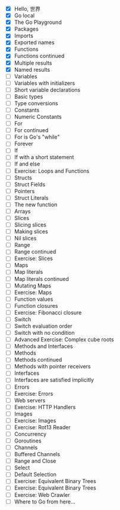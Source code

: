 - [x] Hello, 世界
- [x] Go local
- [x] The Go Playground
- [x] Packages
- [x] Imports
- [x] Exported names
- [x] Functions
- [x] Functions continued
- [x] Multiple results
- [x] Named results
- [ ] Variables
- [ ] Variables with initializers
- [ ] Short variable declarations
- [ ] Basic types
- [ ] Type conversions
- [ ] Constants
- [ ] Numeric Constants
- [ ] For
- [ ] For continued
- [ ] For is Go's "while"
- [ ] Forever
- [ ] If
- [ ] If with a short statement
- [ ] If and else
- [ ] Exercise: Loops and Functions
- [ ] Structs
- [ ] Struct Fields
- [ ] Pointers
- [ ] Struct Literals
- [ ] The new function
- [ ] Arrays
- [ ] Slices
- [ ] Slicing slices
- [ ] Making slices
- [ ] Nil slices
- [ ] Range
- [ ] Range continued
- [ ] Exercise: Slices
- [ ] Maps
- [ ] Map literals
- [ ] Map literals continued
- [ ] Mutating Maps
- [ ] Exercise: Maps
- [ ] Function values
- [ ] Function closures
- [ ] Exercise: Fibonacci closure
- [ ] Switch
- [ ] Switch evaluation order
- [ ] Switch with no condition
- [ ] Advanced Exercise: Complex cube roots
- [ ] Methods and Interfaces
- [ ] Methods
- [ ] Methods continued
- [ ] Methods with pointer receivers
- [ ] Interfaces
- [ ] Interfaces are satisfied implicitly
- [ ] Errors
- [ ] Exercise: Errors
- [ ] Web servers
- [ ] Exercise: HTTP Handlers
- [ ] Images
- [ ] Exercise: Images
- [ ] Exercise: Rot13 Reader
- [ ] Concurrency
- [ ] Goroutines
- [ ] Channels
- [ ] Buffered Channels
- [ ] Range and Close
- [ ] Select
- [ ] Default Selection
- [ ] Exercise: Equivalent Binary Trees
- [ ] Exercise: Equivalent Binary Trees
- [ ] Exercise: Web Crawler
- [ ] Where to Go from here...
